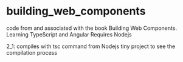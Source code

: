 # building_web_components
code from and associated with the book Building Web Components. Learning TypeScript and Angular
Requires Nodejs

2_1:
  compiles with tsc command from Nodejs
  tiny project to see the compilation process

